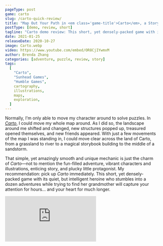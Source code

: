 ```yaml
---
pageType: post
game: carto
slug: /carto-quick-review/
title: "Map Out Your Path in <em class='game-title'>Carto</em>, a Story-Driven Puzzle Adventure"
postType: [demo, review, short]
tagline: "Carto demo review: This short, yet densely-packed game with its quiet, but intelligent heroine who stumbles into a dozen adventures while trying to find her grandmother will capture your attention for hours... and your heart for much longer."
date: 2021-01-25
releaseDate: 2020-10-27
image: Carto.webp
video: https://www.youtube.com/embed/OR8CjIYwmxM
author: Brenda Zhang
categories: [adventure, puzzle, review, story]
tags:
  [
    "Carto",
    "Sunhead Games",
    "Humble Games",
    cartography,
    illustrations,
    maps,
    exploration,
  ]
---
```


Normally, I'm only able to move my character around to solve puzzles. In [_Carto_](https://store.steampowered.com/app/1172450/Carto/), I could move my whole map around. As I did so, the landscape around me shifted and changed, new structures popped up, treasured opened themselves, and new friends appeared. With just a few movements of the map I was standing in, I could move clear across the land of Carto, from a grassland to river to a magical storybook building to the middle of a sandstorm.

That simple, yet amazingly smooth and unique mechanic is just the charm of _Carto_—not to mention the fun-filled adventure, vibrant characters and illustrations, enticing story, and plucky little protagonist. My recommendation: pick up _Carto_ immediately. This short, yet densely-packed game with its quiet, but intelligent heroine who stumbles into a dozen adventures while trying to find her grandmother will capture your attention for hours... and your heart for much longer.

<iframe loading="lazy" src="https://www.youtube.com/embed/OR8CjIYwmxM" frameborder="0" allow="accelerometer; encrypted-media; gyroscope; picture-in-picture" allowfullscreen></iframe>

